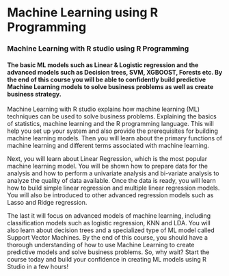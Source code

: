 # Machine Learning using R Programming #
### Machine Learning with R studio using R Programming ###

#### The basic ML models such as Linear & Logistic regression and the advanced models such as Decision trees, SVM, XGBOOST, Forests etc. By the end of this course you will be able to confidently build predictive Machine Learning models to solve business problems as well as create business strategy. ####

Machine Learning with R studio explains how machine learning (ML) techniques can be used to solve business problems. Explaining the basics of statistics, machine learning and the R programming language. This will help you set up your system and also provide the prerequisites for building machine learning models. Then you will learn about the primary functions of machine learning and different terms associated with machine learning.

Next, you will learn about Linear Regression, which is the most popular machine learning model. You will be shown how to prepare data for the analysis and how to perform a univariate analysis and bi-variate analysis to analyze the quality of data available. Once the data is ready, you will learn how to build simple linear regression and multiple linear regression models. You will also be introduced to other advanced regression models such as Lasso and Ridge regression.

The last it will focus on advanced models of machine learning, including classification models such as logistic regression, KNN and LDA. You will also learn about decision trees and a specialized type of ML model called Support Vector Machines. By the end of this course, you should have a thorough understanding of how to use Machine Learning to create predictive models and solve business problems. So, why wait? Start the course today and build your confidence in creating ML models using R Studio in a few hours!
